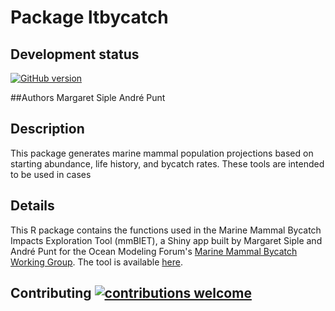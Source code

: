 # Package ltbycatch

## Development status
[![GitHub version](https://badge.fury.io/gh/mcsiple%2Fltbycatch.svg)](https://badge.fury.io/gh/mcsiple%2Fltbycatch)

##Authors
Margaret Siple
André Punt

## Description
This package generates marine mammal population projections based on starting abundance, life history, and bycatch rates. These tools are intended to be used in cases 

## Details
This R package contains the functions used in the Marine Mammal Bycatch Impacts Exploration Tool (mmBIET), a Shiny app built by Margaret Siple and André Punt for the Ocean Modeling Forum's [Marine Mammal Bycatch Working Group](https://oceanmodelingforum.org/working-groups/marine-mammal-bycatch-working-group/). The tool is available [here](https://msiple.shinyapps.io/mammaltool/).


## Contributing [![contributions welcome](https://img.shields.io/badge/contributions-welcome-brightgreen.svg?style=flat)](https://github.com/dwyl/esta/issues)
